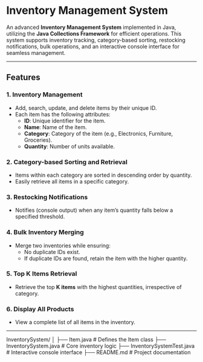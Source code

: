# Inventory Management System

An advanced **Inventory Management System** implemented in Java, utilizing the **Java Collections Framework** for efficient operations. This system supports inventory tracking, category-based sorting, restocking notifications, bulk operations, and an interactive console interface for seamless management.

---

## Features

### 1. Inventory Management
- Add, search, update, and delete items by their unique ID.
- Each item has the following attributes:
  - **ID**: Unique identifier for the item.
  - **Name**: Name of the item.
  - **Category**: Category of the item (e.g., Electronics, Furniture, Groceries).
  - **Quantity**: Number of units available.

### 2. Category-based Sorting and Retrieval
- Items within each category are sorted in descending order by quantity.
- Easily retrieve all items in a specific category.

### 3. Restocking Notifications
- Notifies (console output) when any item’s quantity falls below a specified threshold.

### 4. Bulk Inventory Merging
- Merge two inventories while ensuring:
  - No duplicate IDs exist.
  - If duplicate IDs are found, retain the item with the higher quantity.

### 5. Top K Items Retrieval
- Retrieve the top **K items** with the highest quantities, irrespective of category.

### 6. Display All Products
- View a complete list of all items in the inventory.

---


InventorySystem/
│
├── Item.java                  # Defines the Item class
├── InventorySystem.java       # Core inventory logic
├── InventorySystemTest.java   # Interactive console interface
├── README.md                  # Project documentation


